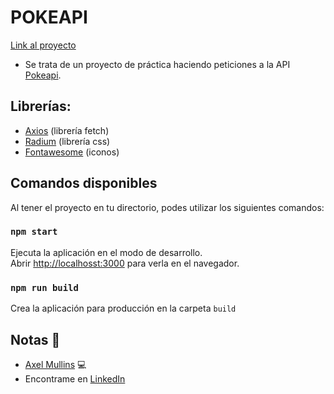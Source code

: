# POKEAPI

[Link al proyecto](https://axelmullins.github.io/POKEAPI/)

- Se trata de un proyecto de práctica haciendo peticiones a la API [Pokeapi](https://pokeapi.co/).

## Librerías:
- [Axios](https://www.npmjs.com/package/axios) (librería fetch)
- [Radium](https://www.npmjs.com/package/radium) (librería css)
- [Fontawesome](https://fontawesome.com/) (iconos)

## Comandos disponibles

Al tener el proyecto en tu directorio, podes utilizar los siguientes comandos:

### `npm start`

Ejecuta la aplicación en el modo de desarrollo.\
Abrir [http://localhosst:3000](http://localhost:3000) para verla en el navegador.
### `npm run build`

Crea la aplicación para producción en la carpeta `build`

## Notas 📢

- [Axel Mullins](https://github.com/AxelMullins) 💻
- Encontrame en [LinkedIn](https://www.linkedin.com/in/axel-mullins/)